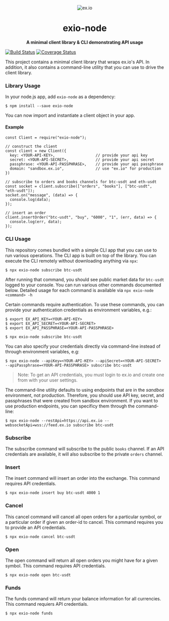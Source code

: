 <p align="center">
  <img src="https://s3.amazonaws.com/sandbox-exio-static/email/email-header.png" alt="ex.io">
</p>
<p align="center">
  <h1 align="center">exio-node</h1>
</p>
<p align="center">
  <b>A minimal client library &amp; CLI demonstrating API usage</b>
</p>

[![Build Status](https://travis-ci.org/ex-io/exio-node.svg?branch=master)](https://travis-ci.org/ex-io/exio-node)
[![Coverage Status](https://img.shields.io/coveralls/github/ex-io/exio-node/master.svg)](https://coveralls.io/github/ex-io/exio-node?branch=master)

This project contains a minimal client library that wraps ex.io's API. In addition, it also contains a command-line utility that you can use to drive the client library.

### Library Usage

In your node.js app, add `exio-node` as a dependency:

```
$ npm install --save exio-node
```

You can now import and instantiate a client object in your app.

#### Example

```
const Client = require("exio-node");

// construct the client
const client = new Client({
  key: <YOUR-API-KEY>,                  // provide your api key
  secret: <YOUR-API-SECRET>,            // provide your api secret
  passphrase: <YOUR-API-PASSPHRASE>,    // provide your api passphrase
  domain: "sandbox.ex.io",              // use "ex.io" for production
})

// subscribe to orders and books channels for btc-usdt and eth-usdt
const socket = client.subscribe(["orders", "books"], ["btc-usdt", "eth-usdt"]);
socket.on("message", (data) => {
  console.log(data);
});

// insert an order
client.insertOrder("btc-usdt", "buy", "6000", "1", (err, data) => {
  console.log(err, data);
});
```

### CLI Usage

This repository comes bundled with a simple CLI app that you can use to run various operations. The CLI app is built on top of the library. You can execute the CLI remotely without downloading anything via `npx`:

```
$ npx exio-node subscribe btc-usdt
```

After running that command, you should see public market data for `btc-usdt` logged to your console. You can run various other commands documented below. Detailed usage for each command is available via `npx exio-node <command> -h`

Certain commands require authentication. To use these commands, you can provide your authentication credentials as environment variables, e.g.:

```
$ export EX_API_KEY=<YOUR-API-KEY>
$ export EX_API_SECRET=<YOUR-API-SECRET>
$ export EX_API_PASSPHRASE=<YOUR-API-PASSPHRASE>

$ npx exio-node subscribe btc-usdt
```

You can also specify your credentials directly via command-line instead of through environment variables, e.g:

```
$ npx exio-node --apiKey=<YOUR-API-KEY> --apiSecret=<YOUR-API-SECRET> --apiPassphrase=<YOUR-API-PASSPHRASE> subscribe btc-usdt
```

> Note: To get an API credentials, you must login to ex.io and create one from with your user settings.

The command-line utility defaults to using endpoints that are in the _sandbox_ environment, not production. Therefore, you should use API key, secret, and passphrases that were created from sandbox environment. If you want to use production endpoints, you can specificy them through the command-line:

```
$ npx exio-node --restApi=https://api.ex.io --websocketApi=wss://feed.ex.io subscribe btc-usdt
```

### Subscribe

The subscribe command will subscribe to the public `books` channel. If an API credentials are available, it will also subscribe to the private `orders` channel.

### Insert

The insert command will insert an order into the exchange. This command requires API credentials.

```
$ npx exio-node insert buy btc-usdt 4000 1
```

### Cancel

This cancel command will cancel all open orders for a particular symbol, or a particular order if given an order-id to cancel. This command requires you to provide an API credentials.

```
$ npx exio-node cancel btc-usdt
```

### Open

The open command will return all open orders you might have for a given symbol. This command requires API credentials.

```
$ npx exio-node open btc-usdt
```

### Funds

The funds command will return your balance information for all currencies. This command requiers API credentials.

```
$ npx exio-node funds
```
